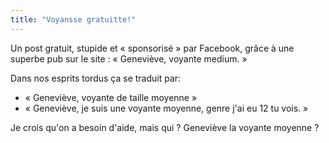 ```yaml
---
title: "Voyansse gratuitte!"
---
```


Un post gratuit, stupide et « sponsorisé » par Facebook, grâce à une superbe
pub sur le site : « Geneviève, voyante medium. »

Dans nos esprits tordus ça se traduit par:

  * « Geneviève, voyante de taille moyenne »
  * « Geneviève, je suis une voyante moyenne, genre j'ai eu 12 tu vois. »

Je crois qu'on a besoin d'aide, mais qui ? Geneviève la voyante moyenne ?

